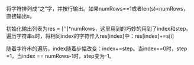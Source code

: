 将字符排列成“之”字，并按行输出。如果numRows==1或者len(s)<numRows，直接输出s。

初始化输出列表为res = ['']*numRows，这里用到的巧妙的用到了index和step。遍历字符串s时，将相同index的字符传入res[index]中：res[index]+=s[i]

随着字符串的遍历，index随着步幅改变：index+=step。当index==0时，step =1，当index == numRows-1时，step变为-1。
